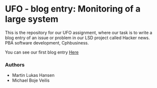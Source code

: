 # UFO - blog entry: Monitoring of a large system
This is the repository for our UFO assignment, where our task is to write a blog entry of an issue or problem in our LSD project called Hacker news. PBA software development, Cphbusiness.

You can see our first blog entry [Here](https://github.com/KLMM-LSD/UFO-blog-entry-Michael-Martin/blob/master/docs/Block-entry.md)

### Authors
- Martin Lukas Hansen
- Michael Boje Veilis
